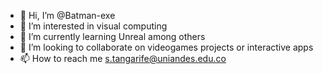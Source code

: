- 👋 Hi, I’m @Batman-exe
- 👀 I’m interested in visual computing
- 🌱 I’m currently learning Unreal among others
- 💞️ I’m looking to collaborate on videogames projects or interactive apps
- 📫 How to reach me s.tangarife@uniandes.edu.co

<!---
Batman-exe/Batman-exe is a ✨ special ✨ repository because its `README.md` (this file) appears on your GitHub profile.
You can click the Preview link to take a look at your changes.
--->
